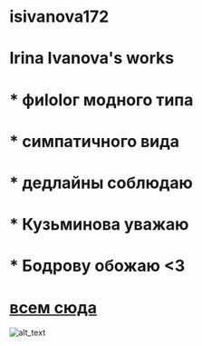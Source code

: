 # isivanova172
# Irina Ivanova's works
# * фиlolог модного типа
# * симпатичного вида
# * дедлайны соблюдаю
# * Кузьминова уважаю
# * Бодрову обожаю <З
# [всем сюда](https://github.com "это ссылка на гитхаб")
![alt_text](https://img2.cgtrader.com/items/689991/7bac3a84e0/large/emoji-thinking-3d-model-low-poly-max-obj-3ds-fbx.jpg)
